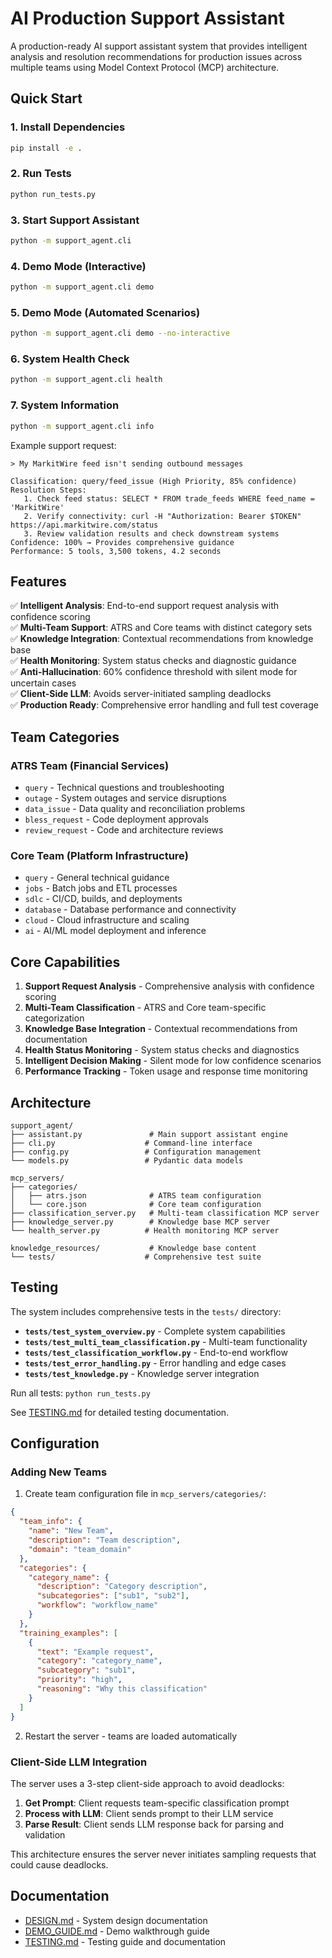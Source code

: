 # AI Production Support Assistant

A production-ready AI support assistant system that provides intelligent analysis and resolution recommendations for production issues across multiple teams using Model Context Protocol (MCP) architecture.

## Quick Start

### 1. Install Dependencies
```bash
pip install -e .
```

### 2. Run Tests
```bash
python run_tests.py
```

### 3. Start Support Assistant
```bash
python -m support_agent.cli
```

### 4. Demo Mode (Interactive)
```bash
python -m support_agent.cli demo
```

### 5. Demo Mode (Automated Scenarios)
```bash
python -m support_agent.cli demo --no-interactive
```

### 6. System Health Check
```bash
python -m support_agent.cli health
```

### 7. System Information
```bash
python -m support_agent.cli info
```

Example support request:
```
> My MarkitWire feed isn't sending outbound messages

Classification: query/feed_issue (High Priority, 85% confidence)
Resolution Steps:
   1. Check feed status: SELECT * FROM trade_feeds WHERE feed_name = 'MarkitWire'
   2. Verify connectivity: curl -H "Authorization: Bearer $TOKEN" https://api.markitwire.com/status
   3. Review validation results and check downstream systems
Confidence: 100% → Provides comprehensive guidance
Performance: 5 tools, 3,500 tokens, 4.2 seconds
```

## Features

✅ **Intelligent Analysis**: End-to-end support request analysis with confidence scoring  
✅ **Multi-Team Support**: ATRS and Core teams with distinct category sets  
✅ **Knowledge Integration**: Contextual recommendations from knowledge base  
✅ **Health Monitoring**: System status checks and diagnostic guidance  
✅ **Anti-Hallucination**: 60% confidence threshold with silent mode for uncertain cases  
✅ **Client-Side LLM**: Avoids server-initiated sampling deadlocks  
✅ **Production Ready**: Comprehensive error handling and full test coverage  

## Team Categories

### ATRS Team (Financial Services)
- `query` - Technical questions and troubleshooting
- `outage` - System outages and service disruptions  
- `data_issue` - Data quality and reconciliation problems
- `bless_request` - Code deployment approvals
- `review_request` - Code and architecture reviews

### Core Team (Platform Infrastructure)  
- `query` - General technical guidance
- `jobs` - Batch jobs and ETL processes
- `sdlc` - CI/CD, builds, and deployments
- `database` - Database performance and connectivity
- `cloud` - Cloud infrastructure and scaling
- `ai` - AI/ML model deployment and inference

## Core Capabilities

1. **Support Request Analysis** - Comprehensive analysis with confidence scoring
2. **Multi-Team Classification** - ATRS and Core team-specific categorization  
3. **Knowledge Base Integration** - Contextual recommendations from documentation
4. **Health Status Monitoring** - System status checks and diagnostics
5. **Intelligent Decision Making** - Silent mode for low confidence scenarios
6. **Performance Tracking** - Token usage and response time monitoring

## Architecture

```
support_agent/
├── assistant.py               # Main support assistant engine
├── cli.py                    # Command-line interface
├── config.py                 # Configuration management
└── models.py                 # Pydantic data models

mcp_servers/
├── categories/
│   ├── atrs.json              # ATRS team configuration
│   └── core.json              # Core team configuration  
├── classification_server.py   # Multi-team classification MCP server
├── knowledge_server.py        # Knowledge base MCP server
└── health_server.py          # Health monitoring MCP server

knowledge_resources/           # Knowledge base content
└── tests/                    # Comprehensive test suite
```

## Testing

The system includes comprehensive tests in the `tests/` directory:

- **`tests/test_system_overview.py`** - Complete system capabilities
- **`tests/test_multi_team_classification.py`** - Multi-team functionality  
- **`tests/test_classification_workflow.py`** - End-to-end workflow
- **`tests/test_error_handling.py`** - Error handling and edge cases
- **`tests/test_knowledge.py`** - Knowledge server integration

Run all tests: `python run_tests.py`

See [TESTING.md](TESTING.md) for detailed testing documentation.

## Configuration

### Adding New Teams

1. Create team configuration file in `mcp_servers/categories/`:
```json
{
  "team_info": {
    "name": "New Team",
    "description": "Team description",
    "domain": "team_domain"
  },
  "categories": {
    "category_name": {
      "description": "Category description",
      "subcategories": ["sub1", "sub2"],
      "workflow": "workflow_name"
    }
  },
  "training_examples": [
    {
      "text": "Example request",
      "category": "category_name", 
      "subcategory": "sub1",
      "priority": "high",
      "reasoning": "Why this classification"
    }
  ]
}
```

2. Restart the server - teams are loaded automatically

### Client-Side LLM Integration

The server uses a 3-step client-side approach to avoid deadlocks:

1. **Get Prompt**: Client requests team-specific classification prompt
2. **Process with LLM**: Client sends prompt to their LLM service  
3. **Parse Result**: Client sends LLM response back for parsing and validation

This architecture ensures the server never initiates sampling requests that could cause deadlocks.

## Documentation

- [DESIGN.md](DESIGN.md) - System design documentation
- [DEMO_GUIDE.md](DEMO_GUIDE.md) - Demo walkthrough guide
- [TESTING.md](TESTING.md) - Testing guide and documentation